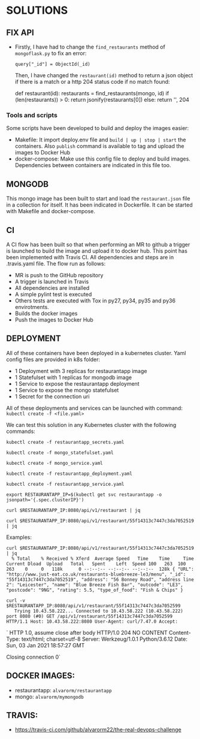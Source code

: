 # SOLUTIONS 

## FIX API

- Firstly, I have had to change the `find_restaurants` method of `mongoflask.py` to fix an error:
  
	`query["_id"] = ObjectId(_id)`

  Then, I have changed the `restaurant(id)` method to return a json object if there is a match or a http 204 status code if no match found:

	def restaurant(id):
		restaurants = find_restaurants(mongo, id)
		if (len(restaurants)) > 0:
			return jsonify(restaurants[0])
		else:
        		return '', 204 


### Tools and scripts

Some scripts have been developed to build and deploy the images easier:

- Makefile: It import deploy.env file and `build | up | stop | start` the containers. Also `publish` command is available to tag and upload the images to Docker Hub
- docker-compose: Make use this config file to deploy and build images. Dependencies between containers are indicated in this file too.


## MONGODB

This mongo image has been built to start and load the `restaurant.json` file in a collection for itself. It has been indicated in Dockerfile. It can be started with Makefile and docker-compose.

## CI 

A CI flow has been built so that when performing an MR to github a trigger is launched to build the image and upload it to docker hub. This point has been implemented with Travis CI. All dependencies and steps are in .travis.yaml file. 
The flow run as follows:

- MR is push to the GitHub repository
- A trigger is launched in Travis
- All dependencies are installed
- A simple pylint test is executed
- Others tests are executed with Tox in py27, py34, py35 and py36 envirotments.
- Builds the docker images
- Push the images to Docker Hub

## DEPLOYMENT

All of these containers have been deployed in a kubernetes cluster. Yaml config files are provided in k8s folder:

- 1 Deployment with 3 replicas for restaurantapp image
- 1 Statefulset with 1 replicas for mongodb image
- 1 Service to expose the restaurantapp deployment
- 1 Service to expose the mongo statefulset
- 1 Secret for the connection uri


All of these deployments and services can be launched with command: `kubectl create -f <file.yaml>`


We can test this solution in any Kubernetes cluster with the following commands:

`kubectl create -f restaurantapp_secrets.yaml`

`kubectl create -f mongo_statefulset.yaml`

`kubectl create -f mongo_service.yaml`

`kubectl create -f restaurantapp_deployment.yaml`

`kubectl create -f restaurantapp_service.yaml`


`export RESTAURANTAPP_IP=$(kubectl get svc restaurantapp -o jsonpath='{.spec.clusterIP}')`

`curl $RESTAURANTAPP_IP:8080/api/v1/restaurant | jq`

`curl $RESTAURANTAPP_IP:8080/api/v1/restaurant/55f14313c7447c3da7052519 | jq`


Examples:

`curl $RESTAURANTAPP_IP:8080/api/v1/restaurant/55f14313c7447c3da7052519 | jq`      
`  % Total    % Received % Xferd  Average Speed   Time    Time     Time  Current
                                 Dload  Upload   Total   Spent    Left  Speed
100   263  100   263    0     0   118k      0 --:--:-- --:--:-- --:--:--  128k
{
  "URL": "http://www.just-eat.co.uk/restaurants-bluebreeze-le3/menu",
  "_id": "55f14313c7447c3da7052519",
  "address": "56 Bonney Road",
  "address line 2": "Leicester",
  "name": "Blue Breeze Fish Bar",
  "outcode": "LE3",
  "postcode": "9NG",
  "rating": 5.5,
  "type_of_food": "Fish & Chips"
}`


`curl -v $RESTAURANTAPP_IP:8080/api/v1/restaurant/55f14313c7447c3da7052599`  
`   Trying 10.43.58.222...
 Connected to 10.43.58.222 (10.43.58.222) port 8080 (#0)
 GET /api/v1/restaurant/55f14313c7447c3da7052599 HTTP/1.1
 Host: 10.43.58.222:8080
 User-Agent: curl/7.47.0
 Accept:`

` HTTP 1.0, assume close after body
 HTTP/1.0 204 NO CONTENT
 Content-Type: text/html; charset=utf-8
 Server: Werkzeug/1.0.1 Python/3.6.12
 Date: Sun, 03 Jan 2021 18:57:27 GMT

 Closing connection 0`





## DOCKER IMAGES:

- restaurantapp: `alvarorm/restaurantapp`
- mongo: `alvarorm/mymongodb`

## TRAVIS:

- https://travis-ci.com/github/alvarorm22/the-real-devops-challenge


